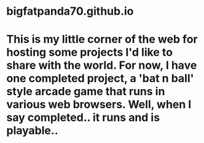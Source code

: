 # bigfatpanda70.github.io
<HTML>
<head>
  </head>
  <script>
    document.write ("Hello World");
  </script>
  <body>
    <h1> This is my little corner of the web for hosting some projects I'd like to share with the world. For now, I have one completed project, a 'bat n ball' style arcade game that runs in various web browsers. Well, when I say completed.. it runs and is playable.. </h1>
  </body>
 </html>
